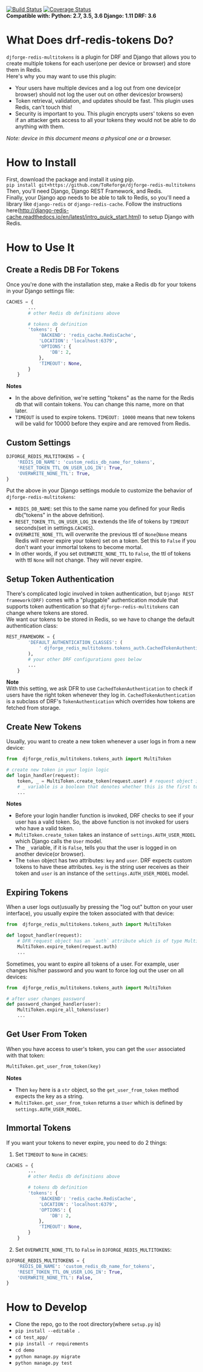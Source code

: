 [![Build Status](https://travis-ci.org/ToReforge/djforge-redis-multitokens.svg?branch=master)](https://travis-ci.org/ToReforge/djforge-redis-multitokens)  [![Coverage Status](https://coveralls.io/repos/github/ToReforge/djforge-redis-multitokens/badge.svg?branch=master)](https://coveralls.io/github/ToReforge/djforge-redis-multitokens?branch=master)   
**Compatible with: Python: 2.7, 3.5, 3.6  Django: 1.11  DRF: 3.6**
# What Does drf-redis-tokens Do?
`djforge-redis-multitokens` is a plugin for DRF and Django that allows you to create multiple tokens for each user(one per device or browser) and store them in Redis.    
Here's why you may want to use this plugin:
- Your users have multiple devices and a log out from one device(or browser) should not log the user out on other devices(or browsers)
- Token retrieval, validation, and updates should be fast. This plugin uses Redis, can't touch this!
- Security is important to you. This plugin encrypts users' tokens so even if an attacker gets access to all your tokens they would not be able to do anything with them.   



*Note: device in this document means a physical one or a browser.*
# How to Install
First, download the package and install it using pip.   
`pip install git+https://github.com/ToReforge/djforge-redis-multitokens`    
Then, you'll need Django, Django REST Framework, and Redis.   
Finally, your Django app needs to be able to talk to Redis, so you'll need a library like `django-redis` or `django-redis-cache`.
Follow the instructions here(http://django-redis-cache.readthedocs.io/en/latest/intro_quick_start.html) to setup Django with Redis.   
# How to Use It
## Create a Redis DB For Tokens
Once you're done with the installation step, make a Redis db for your tokens in your Django settings file:   
```python
CACHES = {
        ...
        # other Redis db definitions above

        # tokens db definition
        'tokens': {
            'BACKEND': 'redis_cache.RedisCache',
            'LOCATION': 'localhost:6379',
            'OPTIONS': {
                'DB': 2,
            },
            'TIMEOUT': None,
        }
    }
```
**Notes**
- In the above definition, we're setting "tokens" as the name for the Redis db that will contain tokens. You can change this name, more on that later.
- `TIMEOUT` is used to expire tokens. `TIMEOUT: 10000` means that new tokens will be valid for 10000 before they expire and are removed from Redis.   
## Custom Settings
```python
DJFORGE_REDIS_MULTITOKENS = {
    'REDIS_DB_NAME': 'custom_redis_db_name_for_tokens',
    'RESET_TOKEN_TTL_ON_USER_LOG_IN': True,
    'OVERWRITE_NONE_TTL': True,
}
```
Put the above in your Django settings module to customize the behavior of `djforge-redis-multitokens`:    
- `REDIS_DB_NAME`: set this to the same name you defined for your Redis db("tokens" in the above defnition).
- `RESET_TOKEN_TTL_ON_USER_LOG_IN` extends the life of tokens by `TIMEOUT` seconds(set in settings.`CACHES`).
- `OVERWRITE_NONE_TTL` will overwrite the previous ttl of `None`(`None` means Redis will never expire your token) set on a token. Set this to `False` if you don't want your immortal tokens to become mortal.   
- In other words, if you set `OVERWRITE_NONE_TTL` to `False`, the ttl of tokens with ttl `None` will not change. They will never expire.   
## Setup Token Authentication
There's complicated logic involved in token authentication, but `Django REST framework(DRF)` comes with a "pluggable" authentication module that supports token authentication so that `djforge-redis-multitokens` can change where tokens are stored.   
We want our tokens to be stored in Redis, so we have to change the default authentication class:   
```python
REST_FRAMEWORK = {
        'DEFAULT_AUTHENTICATION_CLASSES': (
            ' djforge_redis_multitokens.tokens_auth.CachedTokenAuthentication',
        ),
        # your other DRF configurations goes below
        ...
    }
```
**Note**    
With this setting, we ask DFR to use `CachedTokenAuthentication` to check if users have the right token whenever they log in. `CachedTokenAuthentication` is a subclass of DRF's `TokenAuthentication` which overrides how tokens are fetched from storage.
## Create New Tokens
Usually, you want to create a new token whenever a user logs in from a new device:
```python
from  djforge_redis_multitokens.tokens_auth import MultiToken

# create new token in your login logic
def login_handler(request):
    token, _ = MultiToken.create_token(request.user) # request object in DRF has a user attribute
	# _ variable is a boolean that denotes whether this is the first token created for this user
    ...
```
**Notes**
- Before your login handler function is invoked, DRF checks to see if your user has a valid token. So, the above function is not invoked for users who have a valid token. 
- `MultiToken.create_token` takes an instance of `settings.AUTH_USER_MODEL` which Django calls the `User` model.
- The `_` variable, if it is `False`, tells you that the user is logged in on another device(or browser).
- The `token` object has two attributes: `key` and `user`. DRF expects custom tokens to have these attributes. `key` is the string user receives as their token and `user` is an instance of the `settings.AUTH_USER_MODEL` model.
## Expiring Tokens
When a user logs out(usually by pressing the "log out" button on your user interface), you usually expire the token associated with that device:  
```python
from  djforge_redis_multitokens.tokens_auth import MultiToken

def logout_handler(request):
    # DFR request object has an `auth` attribute which is of type MultiToken
    MultiToken.expire_token(request.auth)
    ...
```
Sometimes, you want to expire all tokens of a user. For example, user changes his/her password and you want to force log out the user on all devices:
```python
from  djforge_redis_multitokens.tokens_auth import MultiToken

# after user changes password
def password_changed_handler(user):
    MultiToken.expire_all_tokens(user)
    ...
```
## Get User From Token
When you have access to user's token, you can get the `user` associated with that token:
```python
MultiToken.get_user_from_token(key)
```
**Notes**
- Then `key` here is a `str` object, so the `get_user_from_token` method expects the key as a string.   
- `MultiToken.get_user_from_token` returns a `User` which is defined by `settings.AUTH_USER_MODEL`.   

## Immortal Tokens
If you want your tokens to never expire, you need to do 2 things:   
1) Set `TIMEOUT` to `None` in `CACHES`:
```python
CACHES = {
        ...
        # other Redis db definitions above

        # tokens db definition
        'tokens': {
            'BACKEND': 'redis_cache.RedisCache',
            'LOCATION': 'localhost:6379',
            'OPTIONS': {
                'DB': 2,
            },
            'TIMEOUT': None,
        }
    }
```
2) Set `OVERWRITE_NONE_TTL` to `False` in `DJFORGE_REDIS_MULTITOKENS`:
```python
DJFORGE_REDIS_MULTITOKENS = {
    'REDIS_DB_NAME': 'custom_redis_db_name_for_tokens',
    'RESET_TOKEN_TTL_ON_USER_LOG_IN': True,
    'OVERWRITE_NONE_TTL': False,
}
```

# How to Develop
- Clone the repo, go to the root directory(where `setup.py` is)
- `pip install --editable .`
- `cd test_app/`
- `pip install -r requirements`
- `cd demo`
- `python manage.py migrate`
- `python manage.py test`
